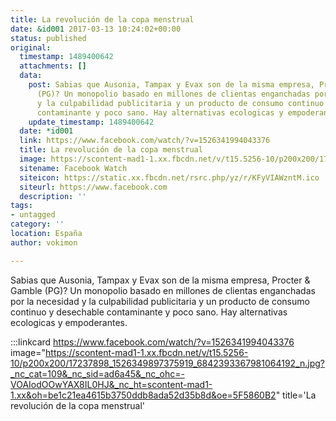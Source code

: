 ```yaml
---
title: La revolución de la copa menstrual
date: &id001 2017-03-13 10:24:02+00:00
status: published
original:
  timestamp: 1489400642
  attachments: []
  data:
    post: Sabias que Ausonia, Tampax y Evax son de la misma empresa, Procter & Gamble
      (PG)? Un monopolio basado en millones de clientas enganchadas por la necesidad
      y la culpabilidad publicitaria y un producto de consumo continuo y desechable
      contaminante y poco sano. Hay alternativas ecologicas y empoderantes.
    update_timestamp: 1489400642
  date: *id001
  link: https://www.facebook.com/watch/?v=1526341994043376
  title: La revolución de la copa menstrual
  image: https://scontent-mad1-1.xx.fbcdn.net/v/t15.5256-10/p200x200/17237898_1526349897375919_6842393367981064192_n.jpg?_nc_cat=109&_nc_sid=ad6a45&_nc_ohc=-VOAIodOOwYAX8IL0HJ&_nc_ht=scontent-mad1-1.xx&oh=be1c21ea4615b3750ddb8ada52d35b8d&oe=5F5860B2
  sitename: Facebook Watch
  siteicon: https://static.xx.fbcdn.net/rsrc.php/yz/r/KFyVIAWzntM.ico
  siteurl: https://www.facebook.com
  description: ''
tags:
- untagged
category: ''
location: España
author: vokimon

---
```

Sabias que Ausonia, Tampax y Evax son de la misma empresa, Procter & Gamble (PG)? Un monopolio basado en millones de clientas enganchadas por la necesidad y la culpabilidad publicitaria y un producto de consumo continuo y desechable contaminante y poco sano. Hay alternativas ecologicas y empoderantes.

:::linkcard https://www.facebook.com/watch/?v=1526341994043376 image="https://scontent-mad1-1.xx.fbcdn.net/v/t15.5256-10/p200x200/17237898_1526349897375919_6842393367981064192_n.jpg?_nc_cat=109&_nc_sid=ad6a45&_nc_ohc=-VOAIodOOwYAX8IL0HJ&_nc_ht=scontent-mad1-1.xx&oh=be1c21ea4615b3750ddb8ada52d35b8d&oe=5F5860B2" title='La revolución de la copa menstrual'


